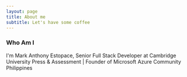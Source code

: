 ```yaml
---
layout: page
title: About me
subtitle: Let's have some coffee
---
```


### Who Am I

I'm Mark Anthony Estopace, Senior Full Stack Developer at Cambridge University Press & Assessment | Founder of Microsoft Azure Community Philippines
